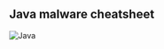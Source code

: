 ## Java malware cheatsheet
![Java](https://img.shields.io/badge/java-%23ED8B00.svg?style=for-the-badge&logo=java&logoColor=white)
